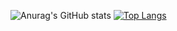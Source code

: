 ![Anurag's GitHub stats](https://github-readme-stats.vercel.app/api?username=fwbrandao&show_icons=true&theme=cobalt2) [![Top Langs](https://github-readme-stats.vercel.app/api/top-langs/?username=fwbrandao&layout=compact&langs_count=10&theme=cobalt2)](https://github.com/fwbrandao/github-readme-stats)


